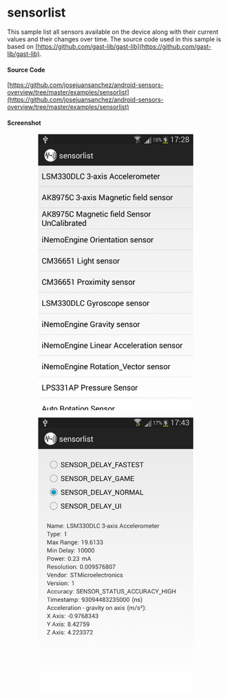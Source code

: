 sensorlist
==========
This sample list all sensors available on the device along with their current values and their changes over time. The source code used in this sample is based on [https://github.com/gast-lib/gast-lib](https://github.com/gast-lib/gast-lib).

#### Source Code
[https://github.com/josejuansanchez/android-sensors-overview/tree/master/examples/sensorlist](https://github.com/josejuansanchez/android-sensors-overview/tree/master/examples/sensorlist)

#### Screenshot
<p align="center">
  <img src="screenshot-sensorlist.png" height="640" width="360" />
</p>

<p align="center">
  <img src="screenshot-sensorlist-values.png" height="640" width="360" />
</p>